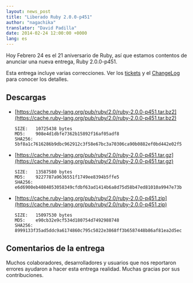 ```yaml
---
layout: news_post
title: "Liberado Ruby 2.0.0-p451"
author: "nagachika"
translator: "David Padilla"
date: 2014-02-24 12:00:00 +0000
lang: es
---
```


Hoy Febrero 24 es el 21 aniversario de Ruby, así que estamos contentos
de anunciar una nueva entrega, Ruby 2.0.0-p451.

Esta entrega incluye varias correcciones.
Ver los [tickets](https://bugs.ruby-lang.org/projects/ruby-200/issues?set_filter=1&amp;status_id=5)
y el [ChangeLog](https://svn.ruby-lang.org/repos/ruby/tags/v2_0_0_451/ChangeLog)
para conocer los detalles.

## Descargas

* [https://cache.ruby-lang.org/pub/ruby/2.0/ruby-2.0.0-p451.tar.bz2](https://cache.ruby-lang.org/pub/ruby/2.0/ruby-2.0.0-p451.tar.bz2)

      SIZE:   10725438 bytes
      MD5:    908e4d1dbfe7362b15892f16af05adf8
      SHA256: 5bf8a1c7616286b9dbc962912c3f58e67bc3a70306ca90b0882ef0bd442e02f5

* [https://cache.ruby-lang.org/pub/ruby/2.0/ruby-2.0.0-p451.tar.gz](https://cache.ruby-lang.org/pub/ruby/2.0/ruby-2.0.0-p451.tar.gz)

      SIZE:   13587580 bytes
      MD5:    9227787a9636551f1749ee8394b5ffe5
      SHA256: e6d6900eb4084053058349cfdbf63ad1414b6a8d75d58b47ed81010a9947e73b

* [https://cache.ruby-lang.org/pub/ruby/2.0/ruby-2.0.0-p451.zip](https://cache.ruby-lang.org/pub/ruby/2.0/ruby-2.0.0-p451.zip)

      SIZE:   15097530 bytes
      MD5:    e90cb32e9cf534d180754d7492988748
      SHA256: 8999133f35ad5ddc9a6174860c795c5022e3868ff3b6587448b86af81ea2d5ec

## Comentarios de la entrega

Muchos colaboradores, desarrolladores y usuarios que nos reportaron errores
ayudaron a hacer esta entrega realidad.
Muchas gracias por sus contribuciones.
